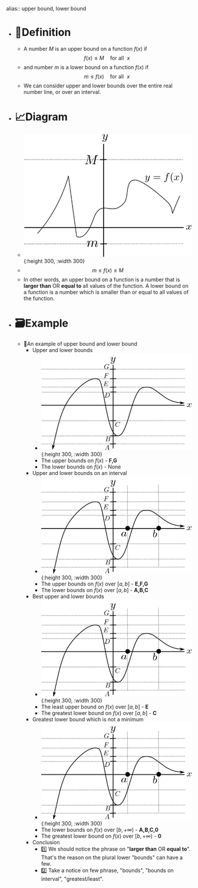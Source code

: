 alias:: upper bound, lower bound

- # 📝Definition
	- A number $M$  is an upper bound on a function $f(x)$ if
	  $$
	  f(x)\leq M\quad\text{for all } \, \, x\, \,
	  $$
	- and number $m$ is a lower bound on a function $f(x)$ if
	  $$
	  m\leq f(x)\quad\text{for all } \, \, x\, \,
	  $$
	- We can consider upper and lower bounds over the entire real number line, or over an interval.
- # 📈Diagram
	- ![name](../assets/images_antider1_upperbounddef2.svg){:height 300, :width 300}
	- $$
	  \displaystyle m\leq f(x)\leq M
	  $$
	- In other words, an upper bound on a function is a number that is **larger than** OR **equal to** all values of the function. A lower bound on a function is a number which is smaller than or equal to all values of the function.
- # 🗃Example
	- 📌An example of upper bound and lower bound
		- Upper and lower bounds
			- ![name](../assets/images_antider1_upperbound.svg){:height 300, :width 300}
			- The upper bounds on $f(x)$ - **F,G**
			- The lower bounds on $f(x)$ - None
		- Upper and lower bounds on an interval
			- ![name](../assets/images_antider1_upperboundwithab.svg){:height 300, :width 300}
			- The upper bounds on $f(x)$ over $[a,b]$ - **E,F,G**
			- The lower bounds on $f(x)$ over $[a,b]$ - **A,B,C**
		- Best upper and lower bounds
			- ![name](../assets/images_antider1_upperboundwithab.svg){:height 300, :width 300}
			- The least upper bound on $f(x)$ over $[a,b]$ - **E**
			- The greatest lower bound on $f(x)$ over $[a,b]$ - **C**
		- Greatest lower bound which is not a minimum
			- ![name](../assets/images_antider1_upperboundwithab.svg){:height 300, :width 300}
			- The lower bounds on $f(x)$ over $[b,+\infty)$ - **A,B,C,0**
			- The greatest lower bound on $f(x)$ over $[b,+\infty)$ - **0**
		- Conclusion
			- 1️⃣ We should notice the phrase on "**larger than** OR **equal to**". That's the reason on the plural lower "bounds" can have a few.
			- 2️⃣ Take a notice on few phrase, "bounds", "bounds on interval", "greatest/least".